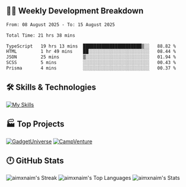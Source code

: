 

## 🧑‍💻 Weekly Development Breakdown

<!--START_SECTION:waka-->

```txt
From: 08 August 2025 - To: 15 August 2025

Total Time: 21 hrs 38 mins

TypeScript   19 hrs 13 mins  ██████████████████████▒░░   88.82 %
HTML         1 hr 49 mins    ██░░░░░░░░░░░░░░░░░░░░░░░   08.44 %
JSON         25 mins         ▒░░░░░░░░░░░░░░░░░░░░░░░░   01.94 %
SCSS         5 mins          ░░░░░░░░░░░░░░░░░░░░░░░░░   00.43 %
Prisma       4 mins          ░░░░░░░░░░░░░░░░░░░░░░░░░   00.37 %
```

<!--END_SECTION:waka-->

## 🛠️ Skills & Technologies

[![My Skills](https://skillicons.dev/icons?i=angular,react,docker,mongodb,nodejs,express,github,bootstrap,prisma,postman,postgres&perline=8)](https://skillicons.dev)

## 🏭 Top Projects

[![GadgetUniverse](https://github-readme-stats.vercel.app/api/pin/?username=aimxnaim&repo=GadgetUniverse&theme=tokyonight&show_icons=true&hide_border=true)](https://github.com/aimxnaim/GadgetUniverse)
[![CampVenture](https://github-readme-stats.vercel.app/api/pin/?username=aimxnaim&repo=CampVenture&theme=tokyonight&show_icons=true&hide_border=true)](https://github.com/aimxnaim/CampVenture)

## 🕛 GitHub Stats

![aimxnaim's Streak](https://streak-stats.demolab.com?user=aimxnaim&theme=tokyonight&show_icons=true&hide_border=true)
![aimxnaim's Top Languages](https://github-readme-stats.vercel.app/api/top-langs/?username=aimxnaim&theme=tokyonight&show_icons=true&hide_border=true&layout=compact)
![aimxnaim's Stats](https://github-readme-stats.vercel.app/api?username=aimxnaim&theme=tokyonight&show_icons=true&hide_border=true&count_private=true)




